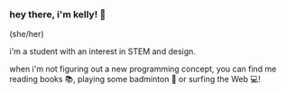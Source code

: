 ### hey there, i'm kelly! 👋

<!--
**kellyhum/kellyhum** is a ✨ _special_ ✨ repository because its `README.md` (this file) appears on your GitHub profile.

Here are some ideas to get you started:

- 🔭 I’m currently working on ...
- 🌱 I’m currently learning ...
- 👯 I’m looking to collaborate on ...
- 🤔 I’m looking for help with ...
- 💬 Ask me about ...
- 📫 How to reach me: ...
- 😄 Pronouns: ...
- ⚡ Fun fact: ...
-->

(she/her)

i'm a student with an interest in STEM and design.

when i'm not figuring out a new programming concept, you can find me reading books 📚, playing some badminton 🏸 or surfing the Web 💻!